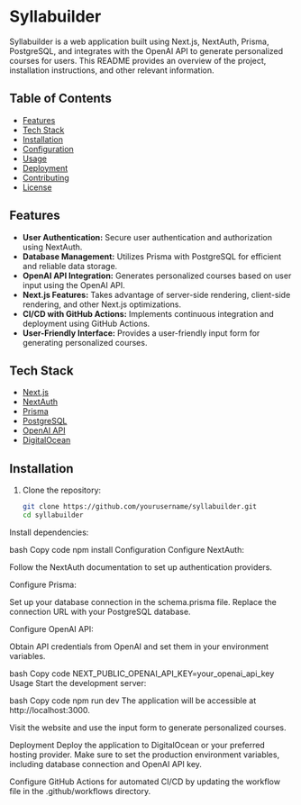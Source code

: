 # Syllabuilder

Syllabuilder is a web application built using Next.js, NextAuth, Prisma, PostgreSQL, and integrates with the OpenAI API to generate personalized courses for users. This README provides an overview of the project, installation instructions, and other relevant information.

## Table of Contents

- [Features](#features)
- [Tech Stack](#tech-stack)
- [Installation](#installation)
- [Configuration](#configuration)
- [Usage](#usage)
- [Deployment](#deployment)
- [Contributing](#contributing)
- [License](#license)

## Features

- **User Authentication:** Secure user authentication and authorization using NextAuth.
- **Database Management:** Utilizes Prisma with PostgreSQL for efficient and reliable data storage.
- **OpenAI API Integration:** Generates personalized courses based on user input using the OpenAI API.
- **Next.js Features:** Takes advantage of server-side rendering, client-side rendering, and other Next.js optimizations.
- **CI/CD with GitHub Actions:** Implements continuous integration and deployment using GitHub Actions.
- **User-Friendly Interface:** Provides a user-friendly input form for generating personalized courses.

## Tech Stack

- [Next.js](https://nextjs.org/)
- [NextAuth](https://next-auth.js.org/)
- [Prisma](https://www.prisma.io/)
- [PostgreSQL](https://www.postgresql.org/)
- [OpenAI API](https://beta.openai.com/)
- [DigitalOcean](https://www.digitalocean.com/)

## Installation

1. Clone the repository:

   ```bash
   git clone https://github.com/yourusername/syllabuilder.git
   cd syllabuilder

Install dependencies:

bash
Copy code
npm install
Configuration
Configure NextAuth:

Follow the NextAuth documentation to set up authentication providers.

Configure Prisma:

Set up your database connection in the schema.prisma file. Replace the connection URL with your PostgreSQL database.

Configure OpenAI API:

Obtain API credentials from OpenAI and set them in your environment variables.

bash
Copy code
NEXT_PUBLIC_OPENAI_API_KEY=your_openai_api_key
Usage
Start the development server:

bash
Copy code
npm run dev
The application will be accessible at http://localhost:3000.

Visit the website and use the input form to generate personalized courses.

Deployment
Deploy the application to DigitalOcean or your preferred hosting provider. Make sure to set the production environment variables, including database connection and OpenAI API key.

Configure GitHub Actions for automated CI/CD by updating the workflow file in the .github/workflows directory.
